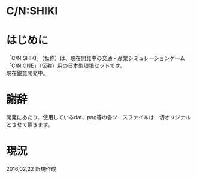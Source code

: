 ﻿C/N:SHIKI
=========
# はじめに 
「C/N:SHIKI」（仮称）は、現在開発中の交通・産業シミュレーションゲーム「C/N:ONE」（仮称）用の日本型環境セットです。  
現在鋭意開発中。  


# 謝辞  
開発にあたり、使用しているdat、png等の各ソースファイルは一切オリジナルとさせて頂きます。  


# 現況
2016,02,22  新規作成
